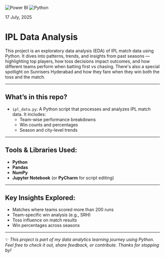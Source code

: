 ![Power BI](https://img.shields.io/badge/Tool-Power%20BI-yellow) ![Python](https://img.shields.io/badge/Language-Python-blue)

17 July, 2025

# IPL Data Analysis 
This project is an exploratory data analysis (EDA) of IPL match data using Python. It dives into patterns, trends, and insights from past seasons — highlighting top players, how toss decisions impact outcomes, and how different teams perform when batting first vs chasing. There's also a special spotlight on Sunrisers Hyderabad and how they fare when they win both the toss and the match.

---

## What’s in this repo?
- `ipl_data.py`: A Python script that processes and analyzes IPL match data. It includes:
  - Team-wise performance breakdowns
  - Win counts and percentages
  - Season and city-level trends

---

## Tools & Libraries Used:
- **Python**
- **Pandas**
- **NumPy**
- **Jupyter Notebook** (or **PyCharm** for script editing)

---

## Key Insights Explored:
- Matches where teams scored more than 200 runs
- Team-specific win analysis (e.g., SRH)
- Toss influence on match results
- Win percentages across seasons

---

✨ *This project is part of my data analytics learning journey using Python. Feel free to check it out, share feedback, or contribute. Thanks for stopping by!*
